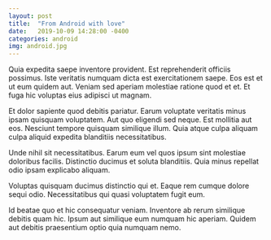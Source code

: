 ```yaml
---
layout: post
title:  "From Android with love"
date:   2019-10-09 14:28:00 -0400
categories: android
img: android.jpg
---
```


Quia expedita saepe inventore provident. Est reprehenderit officiis possimus. Iste veritatis numquam dicta est exercitationem saepe. Eos est et ut eum quidem aut. Veniam sed aperiam molestiae ratione quod et et. Et fuga hic voluptas eius adipisci ut magnam.

Et dolor sapiente quod debitis pariatur. Earum voluptate veritatis minus ipsam quisquam voluptatem. Aut quo eligendi sed neque. Est mollitia aut eos. Nesciunt tempore quisquam similique illum. Quia atque culpa aliquam culpa aliquid expedita blanditiis necessitatibus.

Unde nihil sit necessitatibus. Earum eum vel quos ipsum sint molestiae doloribus facilis. Distinctio ducimus et soluta blanditiis. Quia minus repellat odio ipsam explicabo aliquam.

Voluptas quisquam ducimus distinctio qui et. Eaque rem cumque dolore sequi odio. Necessitatibus qui quasi voluptatem fugit eum.

Id beatae quo et hic consequatur veniam. Inventore ab rerum similique debitis quam hic. Ipsum aut similique eum numquam hic aperiam. Quidem aut debitis praesentium optio quia numquam nemo.